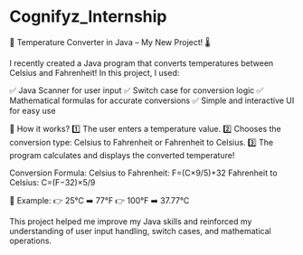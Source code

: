 # Cognifyz_Internship
🚀 Temperature Converter in Java – My New Project! 🌡️

I recently created a Java program that converts temperatures between Celsius and Fahrenheit! In this project, I used:

✅ Java Scanner for user input
✅ Switch case for conversion logic
✅ Mathematical formulas for accurate conversions
✅ Simple and interactive UI for easy use

🔹 How it works?
1️⃣ The user enters a temperature value.
2️⃣ Chooses the conversion type: Celsius to Fahrenheit or Fahrenheit to Celsius.
3️⃣ The program calculates and displays the converted temperature!

Conversion Formula:
  Celsius to Fahrenheit: F=(C×9/5)+32 
  Fahrenheit to Celsius: C=(F−32)×5/9


📌 Example:
👉 25°C ➡️ 77°F
👉 100°F ➡️ 37.77°C

This project helped me improve my Java skills and reinforced my understanding of user input handling, switch cases, and mathematical operations.
